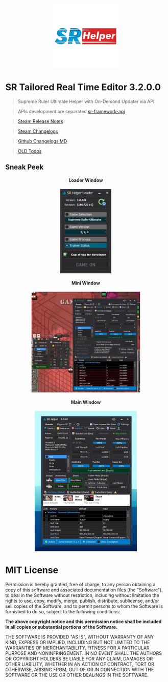 ﻿<div align="center">
<img src="./SRUL/Resources/srhelper300.png" alt="Mini Window" width="200"/>
</div>

# SR Tailored Real Time Editor 3.2.0.0

> Supreme Ruler Ultimate Helper with On-Demand Updater via API.

> APIs development are separated [sr-framework-api](https://github.com/saveroo/sr-framework-api)

> [Steam Release Notes](/SRUL/README.md)

> [Steam Changelogs](https://steamcommunity.com/sharedfiles/filedetails/changelog/2840178069)

>[Github Changelogs MD](CHANGELOG.md)

> [OLD Todos](TODO.md)

## Sneak Peek

<div align="center">
<h4>Loader Window</h4>
<img src="./Staging/assets/srloader1.PNG?raw=true" alt="Mini Window" width="160"/>
</div>

<div align="center">
<h4>Mini Window</h4>
<img src="./SRUL/Resources/Both.png?raw=true" alt="Mini Window" width="340"/>
</div>

<div align="center">
<h4>Main Window</h4>
<img src="./SRUL/Resources/3.2.0.0%20Warfare%20Display.jpg?raw=true" alt="Main Helper" width="320"/>
</div>

MIT License
===========

Permission is hereby granted, free of charge, to any person obtaining a copy
of this software and associated documentation files (the "Software"), to deal
in the Software without restriction, including without limitation the rights
to use, copy, modify, merge, publish, distribute, sublicense, and/or sell
copies of the Software, and to permit persons to whom the Software is
furnished to do so, subject to the following conditions:

**The above copyright notice and this permission notice shall be included
in all copies or substantial portions of the Software.**

THE SOFTWARE IS PROVIDED "AS IS", WITHOUT WARRANTY OF ANY KIND, EXPRESS OR
IMPLIED, INCLUDING BUT NOT LIMITED TO THE WARRANTIES OF MERCHANTABILITY,
FITNESS FOR A PARTICULAR PURPOSE AND NONINFRINGEMENT. IN NO EVENT SHALL THE
AUTHORS OR COPYRIGHT HOLDERS BE LIABLE FOR ANY CLAIM, DAMAGES OR OTHER
LIABILITY, WHETHER IN AN ACTION OF CONTRACT, TORT OR OTHERWISE, ARISING
FROM, OUT OF OR IN CONNECTION WITH THE SOFTWARE OR THE USE OR OTHER DEALINGS
IN THE SOFTWARE.
